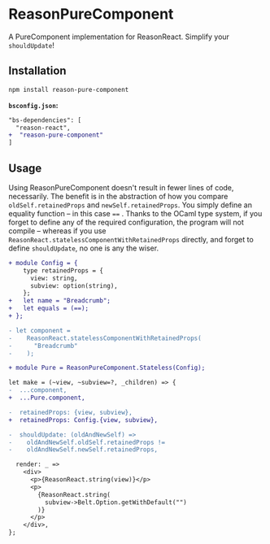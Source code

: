 # ReasonPureComponent

A PureComponent implementation for ReasonReact. Simplify your `shouldUpdate`!

## Installation

```sh
npm install reason-pure-component
```

**`bsconfig.json`:**

```diff
"bs-dependencies": [
  "reason-react",
+  "reason-pure-component"
]
```

## Usage

Using ReasonPureComponent doesn't result in fewer lines of code, necessarily. The benefit is in the abstraction of how you compare `oldSelf.retainedProps` and `newSelf.retainedProps`. You simply define an equality function – in this case `==` . Thanks to the OCaml type system, if you forget to define any of the required configuration, the program will not compile – whereas if you use `ReasonReact.statelessComponentWithRetainedProps` directly, and forget to define `shouldUpdate`, no one is any the wiser.

```diff
+ module Config = {
    type retainedProps = {
      view: string,
      subview: option(string),
    };
+   let name = "Breadcrumb";
+   let equals = (==);
+ };

- let component =
-    ReasonReact.statelessComponentWithRetainedProps(
-      "Breadcrumb"
-    );

+ module Pure = ReasonPureComponent.Stateless(Config);

let make = (~view, ~subview=?, _children) => {
-  ...component,
+  ...Pure.component,

-  retainedProps: {view, subview},
+  retainedProps: Config.{view, subview},

-  shouldUpdate: (oldAndNewSelf) =>
-    oldAndNewSelf.oldSelf.retainedProps !=
-    oldAndNewSelf.newSelf.retainedProps,

  render: _ =>
    <div>
      <p>{ReasonReact.string(view)}</p>
      <p>
        {ReasonReact.string(
          subview->Belt.Option.getWithDefault("")
        )}
      </p>
    </div>,
};
```
